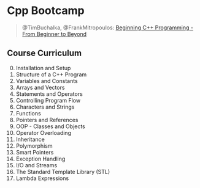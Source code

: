 # Cpp Bootcamp

> @TimBuchalka, @FrankMitropoulos: [Beginning C++ Programming - From Beginner to Beyond](https://www.udemy.com/course/beginning-c-plus-plus-programming/)


## Course Curriculum

0. Installation and Setup
1. Structure of a C++ Program
2. Variables and Constants
3. Arrays and Vectors
4. Statements and Operators
5. Controlling Program Flow
6. Characters and Strings
7. Functions
8. Pointers and References
9. OOP - Classes and Objects
10. Operator Overloading
11. Inheritance
12. Polymorphism
13. Smart Pointers
14. Exception Handling
15. I/O and Streams
16. The Standard Template Library (STL)
17. Lambda Expressions
